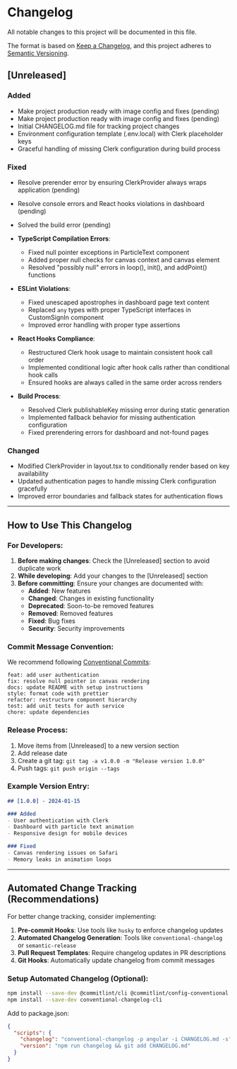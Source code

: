 # Changelog

All notable changes to this project will be documented in this file.

The format is based on [Keep a Changelog](https://keepachangelog.com/en/1.0.0/),
and this project adheres to [Semantic Versioning](https://semver.org/spec/v2.0.0.html).

## [Unreleased]

### Added
- Make project production ready with image config and fixes (pending)
- Make project production ready with image config and fixes (pending)
- Initial CHANGELOG.md file for tracking project changes
- Environment configuration template (.env.local) with Clerk placeholder keys
- Graceful handling of missing Clerk configuration during build process

### Fixed
- Resolve prerender error by ensuring ClerkProvider always wraps application (pending)
- Resolve console errors and React hooks violations in dashboard (pending)
- Solved the build error (pending)
- **TypeScript Compilation Errors**:
  - Fixed null pointer exceptions in ParticleText component
  - Added proper null checks for canvas context and canvas element
  - Resolved "possibly null" errors in loop(), init(), and addPoint() functions

- **ESLint Violations**:
  - Fixed unescaped apostrophes in dashboard page text content
  - Replaced `any` types with proper TypeScript interfaces in CustomSignIn component
  - Improved error handling with proper type assertions

- **React Hooks Compliance**:
  - Restructured Clerk hook usage to maintain consistent hook call order
  - Implemented conditional logic after hook calls rather than conditional hook calls
  - Ensured hooks are always called in the same order across renders

- **Build Process**:
  - Resolved Clerk publishableKey missing error during static generation
  - Implemented fallback behavior for missing authentication configuration
  - Fixed prerendering errors for dashboard and not-found pages

### Changed
- Modified ClerkProvider in layout.tsx to conditionally render based on key availability
- Updated authentication pages to handle missing Clerk configuration gracefully
- Improved error boundaries and fallback states for authentication flows

---

## How to Use This Changelog

### For Developers:
1. **Before making changes**: Check the [Unreleased] section to avoid duplicate work
2. **While developing**: Add your changes to the [Unreleased] section
3. **Before committing**: Ensure your changes are documented with:
   - **Added**: New features
   - **Changed**: Changes in existing functionality
   - **Deprecated**: Soon-to-be removed features
   - **Removed**: Removed features
   - **Fixed**: Bug fixes
   - **Security**: Security improvements

### Commit Message Convention:
We recommend following [Conventional Commits](https://www.conventionalcommits.org/):
```
feat: add user authentication
fix: resolve null pointer in canvas rendering
docs: update README with setup instructions
style: format code with prettier
refactor: restructure component hierarchy
test: add unit tests for auth service
chore: update dependencies
```

### Release Process:
1. Move items from [Unreleased] to a new version section
2. Add release date
3. Create a git tag: `git tag -a v1.0.0 -m "Release version 1.0.0"`
4. Push tags: `git push origin --tags`

### Example Version Entry:
```markdown
## [1.0.0] - 2024-01-15

### Added
- User authentication with Clerk
- Dashboard with particle text animation
- Responsive design for mobile devices

### Fixed
- Canvas rendering issues on Safari
- Memory leaks in animation loops
```

---

## Automated Change Tracking (Recommendations)

For better change tracking, consider implementing:

1. **Pre-commit Hooks**: Use tools like `husky` to enforce changelog updates
2. **Automated Changelog Generation**: Tools like `conventional-changelog` or `semantic-release`
3. **Pull Request Templates**: Require changelog updates in PR descriptions
4. **Git Hooks**: Automatically update changelog from commit messages

### Setup Automated Changelog (Optional):
```bash
npm install --save-dev @commitlint/cli @commitlint/config-conventional husky
npm install --save-dev conventional-changelog-cli
```

Add to package.json:
```json
{
  "scripts": {
    "changelog": "conventional-changelog -p angular -i CHANGELOG.md -s",
    "version": "npm run changelog && git add CHANGELOG.md"
  }
}
```